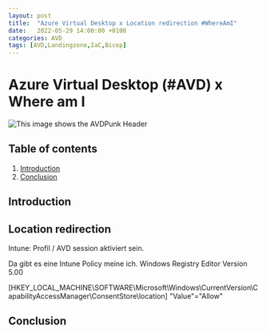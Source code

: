 ```yaml
---
layout: post
title:  "Azure Virtual Desktop x Location redirection #WhereAmI"
date:   2022-05-29 14:00:00 +0100
categories: AVD
tags: [AVD,Landingzone,IaC,Bicep]
---
```

# Azure Virtual Desktop (#AVD) x Where am I

![This image shows the AVDPunk Header](/assets/img/2022-03-15/2022-05-31-001.png)

## Table of contents
1. [Introduction](#Introduction)
6. [Conclusion](#Conclusion)

## Introduction

## Location redirection

Intune: Profil / AVD session aktiviert sein.

Da gibt es eine Intune Policy meine ich.
Windows Registry Editor Version 5.00

[HKEY_LOCAL_MACHINE\SOFTWARE\Microsoft\Windows\CurrentVersion\CapabilityAccessManager\ConsentStore\location]
"Value"="Allow"

## 

##

## Conclusion

